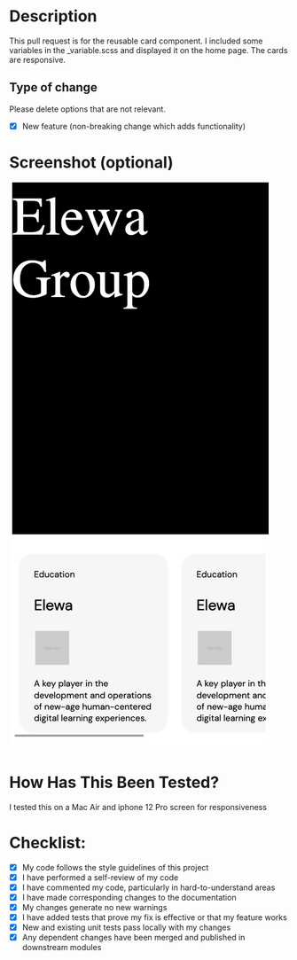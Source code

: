 # Description

This pull request is for the reusable card component. I included some variables in the _variable.scss and displayed it on the home page. The cards are responsive.

## Type of change

Please delete options that are not relevant.

- [x] New feature (non-breaking change which adds functionality)

# Screenshot (optional)

<img src="./responsive-card.png" alt="main-image" />

# How Has This Been Tested?

I tested this on a Mac Air and iphone 12 Pro screen for responsiveness

# Checklist:

- [x] My code follows the style guidelines of this project
- [x] I have performed a self-review of my code
- [x] I have commented my code, particularly in hard-to-understand areas
- [x] I have made corresponding changes to the documentation
- [x] My changes generate no new warnings
- [x] I have added tests that prove my fix is effective or that my feature works
- [x] New and existing unit tests pass locally with my changes
- [x] Any dependent changes have been merged and published in downstream modules